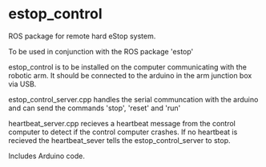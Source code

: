 estop_control
=============

ROS package for remote hard eStop system. 

To be used in conjunction with the ROS package 'estop'

estop_control is to be installed on the computer communicating with the robotic arm.  It should be connected to the arduino in the arm junction box via USB.  

estop_control_server.cpp handles the serial communcation with the arduino and can send the commands 'stop', 'reset' and 'run'

heartbeat_server.cpp recieves a heartbeat message from the control computer to detect if the control computer crashes.  If no heartbeat is recieved the heartbeat_sever tells the estop_control_server to stop.

Includes Arduino code.
